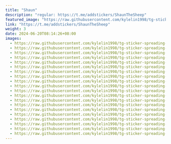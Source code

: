 ```yaml
---
title: "Shaun"
description: "regular: https://t.me/addstickers/ShaunTheSheep"
featured_image: "https://raw.githubusercontent.com/kylelin1998/tg-sticker-spreading-worldwide-images/main/img/8e6883a2-94c3-43cf-a56c-0d095173a652.jpg"
link: "https://t.me/addstickers/ShaunTheSheep"
weight: 3
date: 2024-06-20T08:14:26+08:00
images:
  - https://raw.githubusercontent.com/kylelin1998/tg-sticker-spreading-worldwide-images/main/img/8e6883a2-94c3-43cf-a56c-0d095173a652.jpg
  - https://raw.githubusercontent.com/kylelin1998/tg-sticker-spreading-worldwide-images/main/img/ed6e5e0e-df80-4d66-aad3-1ff259d4ca2e.jpg
  - https://raw.githubusercontent.com/kylelin1998/tg-sticker-spreading-worldwide-images/main/img/9d41f19e-d8e9-497b-9b44-5d10631030b0.jpg
  - https://raw.githubusercontent.com/kylelin1998/tg-sticker-spreading-worldwide-images/main/img/724e907e-3662-440a-b271-a0839a8b8d56.jpg
  - https://raw.githubusercontent.com/kylelin1998/tg-sticker-spreading-worldwide-images/main/img/29653f09-5674-4c64-a5b6-5bcd85159154.jpg
  - https://raw.githubusercontent.com/kylelin1998/tg-sticker-spreading-worldwide-images/main/img/2019924c-2045-4882-8195-a55f94647498.jpg
  - https://raw.githubusercontent.com/kylelin1998/tg-sticker-spreading-worldwide-images/main/img/08daf864-8c32-4c4a-a54e-2594e91d056f.jpg
  - https://raw.githubusercontent.com/kylelin1998/tg-sticker-spreading-worldwide-images/main/img/092ea219-b74d-4f80-9017-800890eb140c.jpg
  - https://raw.githubusercontent.com/kylelin1998/tg-sticker-spreading-worldwide-images/main/img/07637669-487b-400b-9cfa-1b590fb98197.jpg
  - https://raw.githubusercontent.com/kylelin1998/tg-sticker-spreading-worldwide-images/main/img/d64b5cca-4771-4f32-b5c6-96d0df7390f1.jpg
  - https://raw.githubusercontent.com/kylelin1998/tg-sticker-spreading-worldwide-images/main/img/701dea3f-debf-4b27-b10f-77c74f6a4a8e.jpg
  - https://raw.githubusercontent.com/kylelin1998/tg-sticker-spreading-worldwide-images/main/img/5be8d16d-09c9-4483-b9ff-d2489cc1f7d8.jpg
  - https://raw.githubusercontent.com/kylelin1998/tg-sticker-spreading-worldwide-images/main/img/c76cb310-5b0e-4b79-8819-05f88e2131b6.jpg
  - https://raw.githubusercontent.com/kylelin1998/tg-sticker-spreading-worldwide-images/main/img/3ecb6868-b7f4-4fb3-a207-202c10096af3.jpg
  - https://raw.githubusercontent.com/kylelin1998/tg-sticker-spreading-worldwide-images/main/img/bcc56745-7d1e-4456-b8f1-014b0474e276.jpg
  - https://raw.githubusercontent.com/kylelin1998/tg-sticker-spreading-worldwide-images/main/img/1597e0fa-9d8c-45ef-9788-2421165803f5.jpg
  - https://raw.githubusercontent.com/kylelin1998/tg-sticker-spreading-worldwide-images/main/img/197e1549-4848-4518-a44f-a7157565ab5c.jpg
  - https://raw.githubusercontent.com/kylelin1998/tg-sticker-spreading-worldwide-images/main/img/222f7634-d622-4cfd-9232-8e8ac7389264.jpg
  - https://raw.githubusercontent.com/kylelin1998/tg-sticker-spreading-worldwide-images/main/img/3b223384-572e-46b7-9216-21152e676675.jpg
  - https://raw.githubusercontent.com/kylelin1998/tg-sticker-spreading-worldwide-images/main/img/3b20cc5d-2f83-4d7e-83e7-1605234a0925.jpg
---
```

